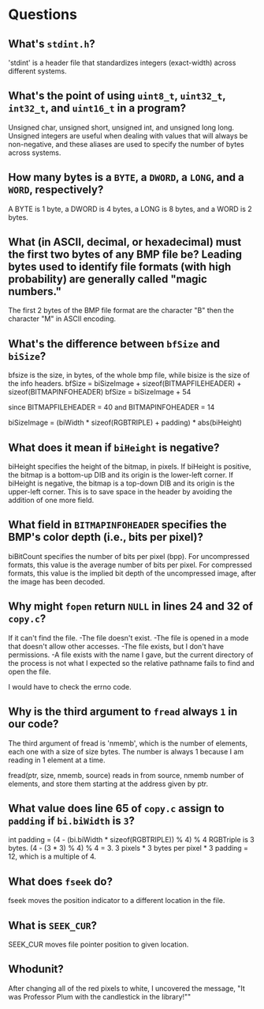 # Questions

## What's `stdint.h`?

'stdint' is a header file that standardizes integers (exact-width) across different systems.

## What's the point of using `uint8_t`, `uint32_t`, `int32_t`, and `uint16_t` in a program?

Unsigned char, unsigned short, unsigned int, and unsigned long long. Unsigned integers are useful when dealing with values that will always be
non-negative, and these aliases are used to specify the number of bytes across systems.

## How many bytes is a `BYTE`, a `DWORD`, a `LONG`, and a `WORD`, respectively?

A BYTE is 1 byte, a DWORD is 4 bytes, a LONG is 8 bytes, and a WORD is 2 bytes.

## What (in ASCII, decimal, or hexadecimal) must the first two bytes of any BMP file be? Leading bytes used to identify file formats (with high probability) are generally called "magic numbers."

The first 2 bytes of the BMP file format are the character "B" then the character "M" in ASCII encoding.

## What's the difference between `bfSize` and `biSize`?

bfsize is the size, in bytes, of the whole bmp file, while bisize is the size of the info headers.
bfSize = biSizeImage + sizeof(BITMAPFILEHEADER) + sizeof(BITMAPINFOHEADER)
bfSize = biSizeImage + 54

since BITMAPFILEHEADER = 40 and BITMAPINFOHEADER = 14

biSizeImage = (biWidth * sizeof(RGBTRIPLE) + padding) * abs(biHeight)

## What does it mean if `biHeight` is negative?

biHeight specifies the height of the bitmap, in pixels.
If biHeight is positive, the bitmap is a bottom-up DIB and its origin is the lower-left corner.
If biHeight is negative, the bitmap is a top-down DIB and its origin is the upper-left corner.
This is to save space in the header by avoiding the addition of one more field.

## What field in `BITMAPINFOHEADER` specifies the BMP's color depth (i.e., bits per pixel)?

biBitCount specifies the number of bits per pixel (bpp).
For uncompressed formats, this value is the average number of bits per pixel.
For compressed formats, this value is the implied bit depth of the uncompressed image, after the image has been decoded.

## Why might `fopen` return `NULL` in lines 24 and 32 of `copy.c`?

If it can't find the file.
-The file doesn't exist.
-The file is opened in a mode that doesn't allow other accesses.
-The file exists, but I don't have permissions.
-A file exists with the name I gave, but the current directory of the process is not what I expected so the relative pathname fails to find and open the file.

I would have to check the errno code.

## Why is the third argument to `fread` always `1` in our code?

The third argument of fread is 'nmemb', which is the number of elements, each one with a size of size bytes.
The number is always 1 because I am reading in 1 element at a time.

fread(ptr, size, nmemb, source) reads in from source, nmemb number of elements, and store them starting at the address given by ptr.

## What value does line 65 of `copy.c` assign to `padding` if `bi.biWidth` is `3`?

int padding = (4 - (bi.biWidth * sizeof(RGBTRIPLE)) % 4) % 4
RGBTriple is 3 bytes. (4 - (3 * 3) % 4) % 4 = 3.
3 pixels * 3 bytes per pixel * 3 padding = 12, which is a multiple of 4.

## What does `fseek` do?

fseek moves the position indicator to a different location in the file.

## What is `SEEK_CUR`?

SEEK_CUR moves file pointer position to given location.

## Whodunit?
After changing all of the red pixels to white, I uncovered the message, "It was Professor Plum with the candlestick in the library!""
